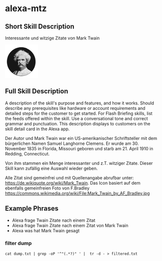 # alexa-mtz

## Short Skill Description
Interessante und witzige Zitate von Mark Twain

![Mark Twain](https://github.com/mixmasteru/alexa-mtz/blob/master/img/icon_s.png)

## Full Skill Description
A description of the skill's purpose and features, and how it works. Should describe any prerequisites like hardware or account requirements and detailed steps for the customer to get started. For Flash Briefing skills, list the feeds offered within the skill. Use a conversational tone and correct grammar and punctuation. This description displays to customers on the skill detail card in the Alexa app.	

Der Autor und Mark Twain war ein US-amerikanischer Schriftsteller mit dem bürgerlichen Namen Samuel Langhorne Clemens. Er wurde am 30. November 1835 in Florida, Missouri geboren und starb am 21. April 1910 in Redding, Connecticut.

Von ihm stammen ein Menge interessanter und z.T. witziger Zitate. Dieser Skill kann zufällig eine Auswahl wieder geben.

Alle Zitat sind gemeinfrei und mit Quellenangabe abrufbar unter: https://de.wikiquote.org/wiki/Mark_Twain. Das Icon basiert auf dem ebenfalls gemeinfreien Foto von F.Bradley https://commons.wikimedia.org/wiki/File:Mark_Twain_by_AF_Bradley.jpg

## Example Phrases
* Alexa frage Twain Zitate nach einem Zitat
* Alexa frage Twain Zitate nach einem Zitat von Mark Twain
* Alexa was hat Mark Twain gesagt


### filter dump
```
cat dump.txt | grep -oP '^"(.*?)" ' |  tr -d - > filtered.txt
```
